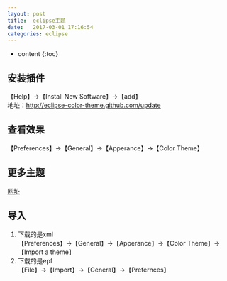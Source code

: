 ```yaml
---
layout: post
title:  eclipse主题
date:   2017-03-01 17:16:54
categories: eclipse
---
```


* content
{:toc}

## 安装插件

【Help】->【Install New Software】->【add】  
地址：http://eclipse-color-theme.github.com/update

## 查看效果

【Preferences】->【General】->【Apperance】->【Color Theme】

## 更多主题

[网址](http://www.eclipsecolorthemes.org/)

## 导入

1. 下载的是xml  
【Preferences】->【General】->【Apperance】->【Color Theme】->【Import a theme】
2. 下载的是epf  
【File】->【Import】->【General】->【Prefernces】
